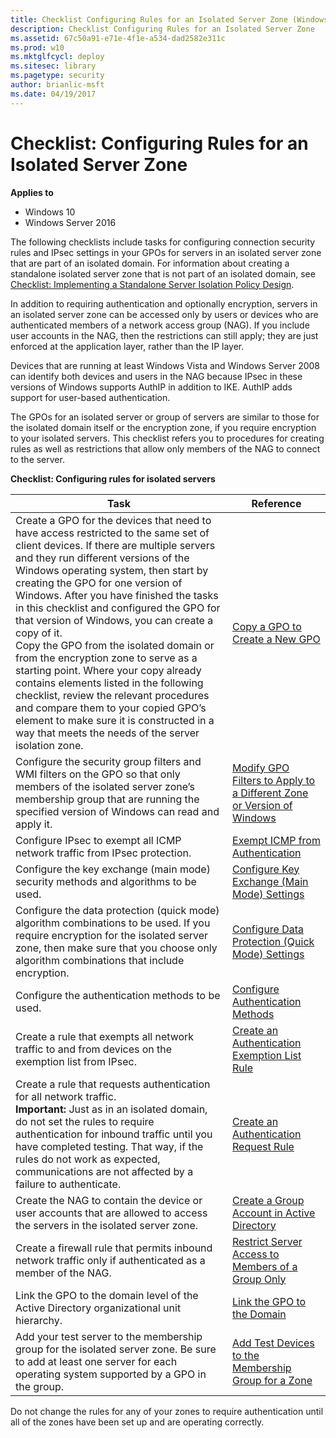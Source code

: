 ```yaml
---
title: Checklist Configuring Rules for an Isolated Server Zone (Windows 10)
description: Checklist Configuring Rules for an Isolated Server Zone
ms.assetid: 67c50a91-e71e-4f1e-a534-dad2582e311c
ms.prod: w10
ms.mktglfcycl: deploy
ms.sitesec: library
ms.pagetype: security
author: brianlic-msft
ms.date: 04/19/2017
---
```


# Checklist: Configuring Rules for an Isolated Server Zone

**Applies to**
-   Windows 10
-   Windows Server 2016

The following checklists include tasks for configuring connection security rules and IPsec settings in your GPOs for servers in an isolated server zone that are part of an isolated domain. For information about creating a standalone isolated server zone that is not part of an isolated domain, see [Checklist: Implementing a Standalone Server Isolation Policy Design](checklist-implementing-a-standalone-server-isolation-policy-design.md).

In addition to requiring authentication and optionally encryption, servers in an isolated server zone can be accessed only by users or devices who are authenticated members of a network access group (NAG). If you include user accounts in the NAG, then the restrictions can still apply; they are just enforced at the application layer, rather than the IP layer.

Devices that are running at least Windows Vista and Windows Server 2008 can identify both devices and users in the NAG because IPsec in these versions of Windows supports AuthIP in addition to IKE. AuthIP adds support for user-based authentication.

The GPOs for an isolated server or group of servers are similar to those for the isolated domain itself or the encryption zone, if you require encryption to your isolated servers. This checklist refers you to procedures for creating rules as well as restrictions that allow only members of the NAG to connect to the server.

**Checklist: Configuring rules for isolated servers**

| Task | Reference |
| - | - |
| Create a GPO for the devices that need to have access restricted to the same set of client devices. If there are multiple servers and they run different versions of the Windows operating system, then start by creating the GPO for one version of Windows. After you have finished the tasks in this checklist and configured the GPO for that version of Windows, you can create a copy of it.<br/>Copy the GPO from the isolated domain or from the encryption zone to serve as a starting point. Where your copy already contains elements listed in the following checklist, review the relevant procedures and compare them to your copied GPO’s element to make sure it is constructed in a way that meets the needs of the server isolation zone. |[Copy a GPO to Create a New GPO](copy-a-gpo-to-create-a-new-gpo.md)| 
| Configure the security group filters and WMI filters on the GPO so that only members of the isolated server zone’s membership group that are running the specified version of Windows can read and apply it.| [Modify GPO Filters to Apply to a Different Zone or Version of Windows](modify-gpo-filters-to-apply-to-a-different-zone-or-version-of-windows.md) |
| Configure IPsec to exempt all ICMP network traffic from IPsec protection. | [Exempt ICMP from Authentication](exempt-icmp-from-authentication.md)| 
| Configure the key exchange (main mode) security methods and algorithms to be used. | [Configure Key Exchange (Main Mode) Settings](configure-key-exchange-main-mode-settings.md)| 
| Configure the data protection (quick mode) algorithm combinations to be used. If you require encryption for the isolated server zone, then make sure that you choose only algorithm combinations that include encryption. | [Configure Data Protection (Quick Mode) Settings](configure-data-protection-quick-mode-settings.md)| 
| Configure the authentication methods to be used. | [Configure Authentication Methods](configure-authentication-methods.md)| 
| Create a rule that exempts all network traffic to and from devices on the exemption list from IPsec. | [Create an Authentication Exemption List Rule](create-an-authentication-exemption-list-rule.md)| 
| Create a rule that requests authentication for all network traffic.<br/>**Important:**  Just as in an isolated domain, do not set the rules to require authentication for inbound traffic until you have completed testing. That way, if the rules do not work as expected, communications are not affected by a failure to authenticate.| [Create an Authentication Request Rule](create-an-authentication-request-rule.md)| 
| Create the NAG to contain the device or user accounts that are allowed to access the servers in the isolated server zone. | [Create a Group Account in Active Directory](create-a-group-account-in-active-directory.md)| 
| Create a firewall rule that permits inbound network traffic only if authenticated as a member of the NAG. | [Restrict Server Access to Members of a Group Only](restrict-server-access-to-members-of-a-group-only.md)| 
| Link the GPO to the domain level of the Active Directory organizational unit hierarchy. | [Link the GPO to the Domain](link-the-gpo-to-the-domain.md)| 
| Add your test server to the membership group for the isolated server zone. Be sure to add at least one server for each operating system supported by a GPO in the group.| [Add Test Devices to the Membership Group for a Zone](add-test-devices-to-the-membership-group-for-a-zone.md) |

Do not change the rules for any of your zones to require authentication until all of the zones have been set up and are operating correctly.
